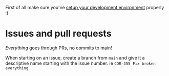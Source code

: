 First of all make sure you've [setup your development environment](./README.MD#getting-started) properly :)

# Issues and pull requests

_Everything_ goes through PRs, no commits to main!

When starting on an issue, create a branch from `main` and give it a descriptive name starting with the issue number. ie `COR-455 Fix broken everything`
